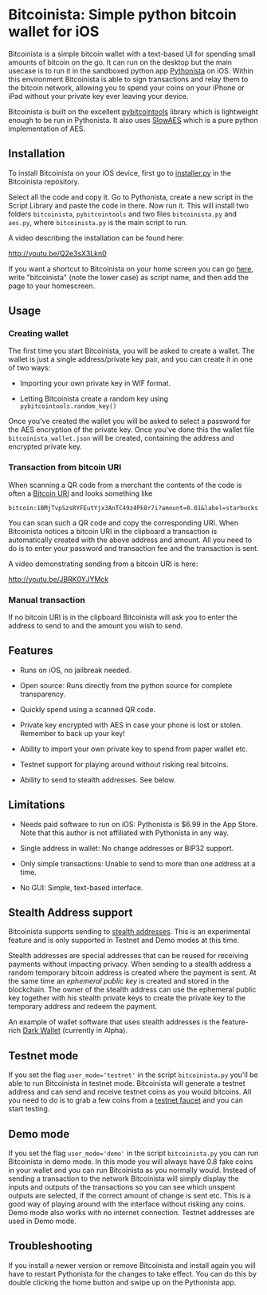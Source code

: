 # Bitcoinista: Simple python bitcoin wallet for iOS #

Bitcoinista is a simple bitcoin wallet with a text-based UI for spending small
amounts of bitcoin on the go. It can run on the desktop but the main usecase is
to run it in the sandboxed python app [Pythonista][] on iOS. Within this
environment Bitcoinista is able to sign transactions and relay them to the
bitcoin network, allowing you to spend your coins on your iPhone or iPad without
your private key ever leaving your device.

Bitcoinista is built on the excellent [pybitcointools][] library which is
lightweight enough to be run in Pythonista. It also uses [SlowAES][] which is a
pure python implementation of AES.

## Installation ##

To install Bitcoinista on your iOS device, first go to [installer.py][inst] in
the Bitcoinista repository.

Select all the code and copy it. Go to Pythonista, create a new script in the
Script Library and paste the code in there. Now run it. This will install two
folders `bitcoinista`, `pybitcointools` and two files `bitcoinista.py` and
`aes.py`, where `bitcoinista.py` is the main script to run.

A video describing the installation can be found here:

<http://youtu.be/Q2e3sX3Lkn0>

If you want a shortcut to Bitcoinista on your home screen you can go
[here][omzicon], write "bitcoinista" (note the lower case) as script name, and
then add the page to your homescreen.

## Usage ##

### Creating wallet ###

The first time you start Bitcoinista, you will be asked to create a wallet. The
wallet is just a single address/private key pair, and you can create it in one
of two ways:

* Importing your own private key in WIF format.

* Letting Bitcoinista create a random key using `pybitcointools.random_key()`

Once you've created the wallet you will be asked to select a password
for the AES encryption of the private key. Once you've done this the
wallet file `bitcoinista_wallet.json` will be created, containing the
address and encrypted private key.

### Transaction from bitcoin URI ###

When scanning a QR code from a merchant the contents of the code is
often a [Bitcoin URI][btcuri] and looks something like

    bitcoin:1BMjTvpSzsRYFEutYjx3AnTC49z4Pk8r7i?amount=0.01&label=starbucks

You can scan such a QR code and copy the corresponding URI. When
Bitcoinista notices a bitcoin URI in the clipboard a transaction is
automatically created with the above address and amount. All you need
to do is to enter your password and transaction fee and the
transaction is sent.

A video demonstrating sending from a bitcoin URI is here:

<http://youtu.be/JBRK0YJYMck>

### Manual transaction ###

If no bitcoin URI is in the clipboard Bitcoinista will ask you to
enter the address to send to and the amount you wish to send.

## Features ##

* Runs on iOS, no jailbreak needed.

* Open source: Runs directly from the python source for complete
  transparency.

* Quickly spend using a scanned QR code.

* Private key encrypted with AES in case your phone is lost or
  stolen. Remember to back up your key!

* Ability to import your own private key to spend from paper wallet
  etc.

* Testnet support for playing around without risking real bitcoins.

* Ability to send to stealth addresses. See below.

## Limitations ##

* Needs paid software to run on iOS: Pythonista is $6.99 in the App
  Store. Note that this author is not affiliated with Pythonista in
  any way.

* Single address in wallet: No change addresses or BIP32 support.

* Only simple transactions: Unable to send to more than one address at
  a time.

* No GUI: Simple, text-based interface.

## Stealth Address support ##

Bitcoinista supports sending to [stealth addresses][stealth]. This is
an experimental feature and is only supported in Testnet and Demo
modes at this time.

Stealth addresses are special addresses that can be reused for
receiving payments without impacting privacy. When sending to a
stealth address a random temporary bitcoin address is created where
the payment is sent. At the same time an *ephemeral public key* is
created and stored in the blockchain. The owner of the stealth address
can use the ephemeral public key together with his stealth private
keys to create the private key to the temporary address and redeem the
payment.

An example of wallet software that uses stealth addresses is the
feature-rich [Dark Wallet][] (currently in Alpha).

## Testnet mode ##

If you set the flag `user_mode='testnet'` in the script
`bitcoinista.py` you'll be able to run Bitcoinista in testnet
mode. Bitcoinista will generate a testnet address and can send and
receive testnet coins as you would bitcoins. All you need to do is to
grab a few coins from a [testnet faucet][testfaucet] and you can start
testing.

## Demo mode ##

If you set the flag `user_mode='demo'` in the script `bitcoinista.py`
you can run Bitcoinista in demo mode. In this mode you will always
have 0.8 fake coins in your wallet and you can run Bitcoinista as you
normally would. Instead of sending a transaction to the network
Bitcoinista will simply display the inputs and outputs of the
transactions so you can see which unspent outputs are selected, if the
correct amount of change is sent etc. This is a good way of playing
around with the interface without risking any coins. Demo mode also
works with no internet connection. Testnet addresses are used in Demo
mode.

## Troubleshooting ##

If you install a newer version or remove Bitcoinista and install again
you will have to restart Pythonista for the changes to take effect.
You can do this by double clicking the home button and swipe up on the
Pythonista app.


[btcuri]: https://github.com/bitcoin/bips/blob/master/bip-0021.mediawiki
[omzicon]: http://omz-software.com/pythonista/shortcut/
[pybitcointools]: https://github.com/vbuterin/pybitcointools
[pythonista]: http://www.omz-software.de/pythonista/
[slowaes]: https://code.google.com/p/slowaes/
[diceware]: http://world.std.com/~reinhold/diceware.html
[inst]: https://github.com/christianlundkvist/bitcoinista/blob/master/installer.py
[testfaucet]: http://tpfaucet.appspot.com
[stealth]: http://sourceforge.net/p/bitcoin/mailman/message/31813471/
[dark wallet]: https://github.com/darkwallet/darkwallet
